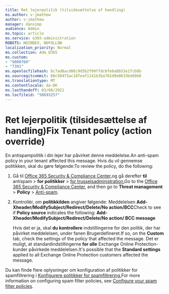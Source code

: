 ```yaml
---
title: Ret lejerpolitik (tilsidesættelse af handling)
ms.author: v-jmathew
author: v-jmathew
manager: dansimp
audience: Admin
ms.topic: article
ms.service: o365-administration
ROBOTS: NOINDEX, NOFOLLOW
localization_priority: Normal
ms.collection: Adm_O365
ms.custom:
- "9000760"
- "7391"
ms.openlocfilehash: bc7ad8acd86c9d5b2f99ffdc6fe8a8b53e1fcb8b
ms.sourcegitcommit: 60c504f3ac187eaf1141b3ba701d9e0633bdd968
ms.translationtype: MT
ms.contentlocale: da-DK
ms.lasthandoff: 03/08/2021
ms.locfileid: "50693257"
---
```

# <a name="fix-tenant-policy-action-override"></a><span data-ttu-id="f5276-102">Ret lejerpolitik (tilsidesættelse af handling)</span><span class="sxs-lookup"><span data-stu-id="f5276-102">Fix Tenant policy (action override)</span></span>

<span data-ttu-id="f5276-103">En antispampolitik i din lejer har påvirket denne meddelelse.</span><span class="sxs-lookup"><span data-stu-id="f5276-103">An anti-spam policy in your tenant affected this message.</span></span> <span data-ttu-id="f5276-104">Hvis du vil gennemse politikken, skal du gøre følgende:</span><span class="sxs-lookup"><span data-stu-id="f5276-104">To review the policy, do the following:</span></span>

1. <span data-ttu-id="f5276-105">Gå til [Office 365 Security & Compliance Center,](https://go.microsoft.com/fwlink/p/?linkid=2077143)og gå derefter **til** antispam  >  **for politikker**  >  [for trusselsadministration.](https://go.microsoft.com/fwlink/?linkid=2101518)</span><span class="sxs-lookup"><span data-stu-id="f5276-105">Go to the [Office 365 Security & Compliance Center](https://go.microsoft.com/fwlink/p/?linkid=2077143), and then go to **Threat management** > **Policy** > [Anti-spam](https://go.microsoft.com/fwlink/?linkid=2101518).</span></span>
2. <span data-ttu-id="f5276-106">Kontrollér, om **politikkilden** angiver følgende: Meddelelsen  **Add-Xheader/ModifySubject/Redirect/Delete/No action/BCC**</span><span class="sxs-lookup"><span data-stu-id="f5276-106">Check to see if **Policy source** indicates the following:  **Add-Xheader/ModifySubject/Redirect/Delete/No action/ BCC message**</span></span>

    <span data-ttu-id="f5276-107">Hvis det er ja, skal **du kontrollere** indstillingerne for den politik, der har påvirket meddelelsen, under fanen Brugerdefineret.</span><span class="sxs-lookup"><span data-stu-id="f5276-107">If so, on the **Custom** tab, check the settings of the policy that affected the message.</span></span> <span data-ttu-id="f5276-108">Det er muligt, at standardindstillingerne **for alle** Exchange Online Protection-kunder påvirkede meddelelsen.</span><span class="sxs-lookup"><span data-stu-id="f5276-108">It's possible that the **Standard settings** applied to all Exchange Online Protection customers affected the message.</span></span>

<span data-ttu-id="f5276-109">Du kan finde flere oplysninger om konfiguration af politikker for spamfiltrering i [Konfigurere politikker for spamfiltrering.](https://go.microsoft.com/fwlink/?linkid=2101431)</span><span class="sxs-lookup"><span data-stu-id="f5276-109">For more information on configuring spam filter policies, see [Configure your spam filter policies](https://go.microsoft.com/fwlink/?linkid=2101431).</span></span>
